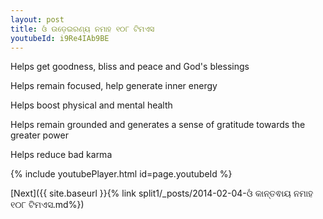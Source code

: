 ```yaml
---
layout: post
title: ଓଁ ଉଡ଼େଇରଣ୍ୟ ନମାହ ୧୦୮ ଟିମଏସ
youtubeId: i9Re4IAb9BE
---
```

 
 
Helps get goodness, bliss and peace and God's blessings
 
Helps remain focused, help generate inner energy 
 
Helps boost physical and mental health 
 
Helps remain grounded and generates a sense of gratitude towards the greater power 
 
Helps reduce bad karma
 
 
 
 


{% include youtubePlayer.html id=page.youtubeId %}
 
[Next]({{ site.baseurl }}{% link  split1/_posts/2014-02-04-ଓଁ କାନ୍ତଵାୟ ନମାହ ୧୦୮ ଟିମଏସ.md%})
 
